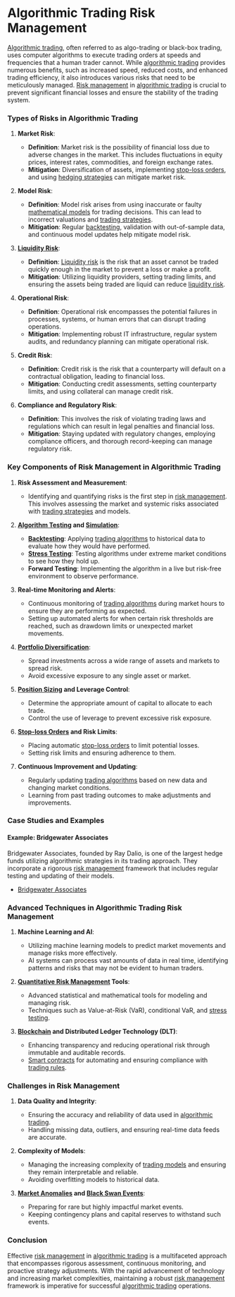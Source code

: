 # Algorithmic Trading Risk Management

[Algorithmic trading](../a/algorithmic_trading.md), often referred to as algo-trading or black-box trading, uses computer algorithms to execute trading orders at speeds and frequencies that a human trader cannot. While [algorithmic trading](../a/algorithmic_trading.md) provides numerous benefits, such as increased speed, reduced costs, and enhanced trading efficiency, it also introduces various risks that need to be meticulously managed. [Risk management](../r/risk_management.md) in [algorithmic trading](../a/algorithmic_trading.md) is crucial to prevent significant financial losses and ensure the stability of the trading system.

### Types of Risks in Algorithmic Trading

1. **Market Risk**:
   - **Definition**: Market risk is the possibility of financial loss due to adverse changes in the market. This includes fluctuations in equity prices, interest rates, commodities, and foreign exchange rates.
   - **Mitigation**: Diversification of assets, implementing [stop-loss orders](../s/stop-loss_orders.md), and using [hedging strategies](../h/hedging_strategies.md) can mitigate market risk.

2. **Model Risk**:
   - **Definition**: Model risk arises from using inaccurate or faulty [mathematical models](../m/mathematical_models_in_trading.md) for trading decisions. This can lead to incorrect valuations and [trading strategies](../t/trading_strategies.md).
   - **Mitigation**: Regular [backtesting](../b/backtesting.md), validation with out-of-sample data, and continuous model updates help mitigate model risk.

3. **[Liquidity Risk](../l/liquidity_risk.md)**:
   - **Definition**: [Liquidity risk](../l/liquidity_risk.md) is the risk that an asset cannot be traded quickly enough in the market to prevent a loss or make a profit.
   - **Mitigation**: Utilizing liquidity providers, setting trading limits, and ensuring the assets being traded are liquid can reduce [liquidity risk](../l/liquidity_risk.md).

4. **Operational Risk**:
   - **Definition**: Operational risk encompasses the potential failures in processes, systems, or human errors that can disrupt trading operations.
   - **Mitigation**: Implementing robust IT infrastructure, regular system audits, and redundancy planning can mitigate operational risk.

5. **Credit Risk**:
   - **Definition**: Credit risk is the risk that a counterparty will default on a contractual obligation, leading to financial loss.
   - **Mitigation**: Conducting credit assessments, setting counterparty limits, and using collateral can manage credit risk.

6. **Compliance and Regulatory Risk**:
   - **Definition**: This involves the risk of violating trading laws and regulations which can result in legal penalties and financial loss.
   - **Mitigation**: Staying updated with regulatory changes, employing compliance officers, and thorough record-keeping can manage regulatory risk.

### Key Components of Risk Management in Algorithmic Trading

1. **Risk Assessment and Measurement**:
   - Identifying and quantifying risks is the first step in [risk management](../r/risk_management.md). This involves assessing the market and systemic risks associated with [trading strategies](../t/trading_strategies.md) and models.

2. **[Algorithm Testing](../a/algorithm_testing.md) and [Simulation](../s/simulation_in_trading.md)**:
   - **[Backtesting](../b/backtesting.md)**: Applying [trading algorithms](../t/trading_algorithms.md) to historical data to evaluate how they would have performed.
   - **[Stress Testing](../s/stress_testing_in_trading.md)**: Testing algorithms under extreme market conditions to see how they hold up.
   - **Forward Testing**: Implementing the algorithm in a live but risk-free environment to observe performance.

3. **Real-time Monitoring and Alerts**:
   - Continuous monitoring of [trading algorithms](../t/trading_algorithms.md) during market hours to ensure they are performing as expected.
   - Setting up automated alerts for when certain risk thresholds are reached, such as drawdown limits or unexpected market movements.

4. **[Portfolio Diversification](../p/portfolio_diversification.md)**:
   - Spread investments across a wide range of assets and markets to spread risk.
   - Avoid excessive exposure to any single asset or market.

5. **[Position Sizing](../p/position_sizing.md) and Leverage Control**:
   - Determine the appropriate amount of capital to allocate to each trade.
   - Control the use of leverage to prevent excessive risk exposure.

6. **[Stop-loss Orders](../s/stop-loss_orders.md) and Risk Limits**:
   - Placing automatic [stop-loss orders](../s/stop-loss_orders.md) to limit potential losses.
   - Setting risk limits and ensuring adherence to them.

7. **Continuous Improvement and Updating**:
   - Regularly updating [trading algorithms](../t/trading_algorithms.md) based on new data and changing market conditions.
   - Learning from past trading outcomes to make adjustments and improvements.

### Case Studies and Examples

#### Example: Bridgewater Associates

Bridgewater Associates, founded by Ray Dalio, is one of the largest hedge funds utilizing algorithmic strategies in its trading approach. They incorporate a rigorous [risk management](../r/risk_management.md) framework that includes regular testing and updating of their models.

- [Bridgewater Associates](https://www.bridgewater.com/)

### Advanced Techniques in Algorithmic Trading Risk Management

1. **Machine Learning and AI**:
   - Utilizing machine learning models to predict market movements and manage risks more effectively.
   - AI systems can process vast amounts of data in real time, identifying patterns and risks that may not be evident to human traders.

2. **[Quantitative Risk Management](../q/quantitative_risk_management.md) Tools**:
   - Advanced statistical and mathematical tools for modeling and managing risk.
   - Techniques such as Value-at-Risk (VaR), conditional VaR, and [stress testing](../s/stress_testing_in_trading.md).

3. **[Blockchain](../b/blockchain_in_trading.md) and Distributed Ledger Technology (DLT)**:
   - Enhancing transparency and reducing operational risk through immutable and auditable records.
   - [Smart contracts](../s/smart_contracts_in_trading.md) for automating and ensuring compliance with [trading rules](../t/trading_rules.md).

### Challenges in Risk Management

1. **Data Quality and Integrity**:
   - Ensuring the accuracy and reliability of data used in [algorithmic trading](../a/algorithmic_trading.md).
   - Handling missing data, outliers, and ensuring real-time data feeds are accurate.

2. **Complexity of Models**:
   - Managing the increasing complexity of [trading models](../t/trading_models.md) and ensuring they remain interpretable and reliable.
   - Avoiding overfitting models to historical data.

3. **[Market Anomalies](../m/market_anomalies.md) and [Black Swan Events](../b/black_swan_events.md)**:
   - Preparing for rare but highly impactful market events.
   - Keeping contingency plans and capital reserves to withstand such events.

### Conclusion

Effective [risk management](../r/risk_management.md) in [algorithmic trading](../a/algorithmic_trading.md) is a multifaceted approach that encompasses rigorous assessment, continuous monitoring, and proactive strategy adjustments. With the rapid advancement of technology and increasing market complexities, maintaining a robust [risk management](../r/risk_management.md) framework is imperative for successful [algorithmic trading](../a/algorithmic_trading.md) operations.
